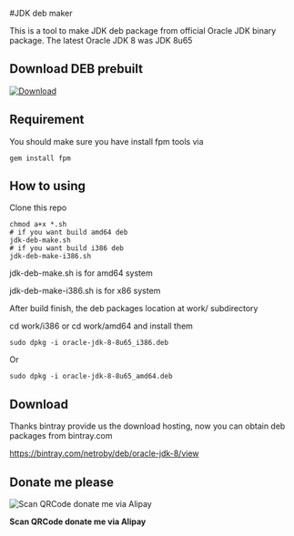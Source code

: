 #JDK deb maker

This is a tool to make JDK deb package from official Oracle JDK binary package.
The latest Oracle JDK 8 was JDK 8u65

## Download DEB prebuilt

[ ![Download](https://api.bintray.com/packages/netroby/deb/oracle-jdk-8/images/download.svg) ](https://bintray.com/netroby/deb/oracle-jdk-8/_latestVersion)

## Requirement
 
You should make sure you have install fpm tools via
```
gem install fpm
```

## How to using

Clone this repo

```
chmod a+x *.sh
# if you want build amd64 deb
jdk-deb-make.sh
# if you want build i386 deb
jdk-deb-make-i386.sh
```

jdk-deb-make.sh is for amd64 system

jdk-deb-make-i386.sh is for x86 system


After  build finish, the deb packages location at work/ subdirectory

cd work/i386 or cd work/amd64 and install them 

```
sudo dpkg -i oracle-jdk-8-8u65_i386.deb
```
Or
```
sudo dpkg -i oracle-jdk-8-8u65_amd64.deb
```
## Download

Thanks bintray provide us the download hosting, now you can obtain deb packages from bintray.com

https://bintray.com/netroby/deb/oracle-jdk-8/view

## Donate me please

![Scan QRCode donate me via Alipay](https://www.netroby.com/images/alipayme.jpg)

**Scan QRCode donate me via Alipay**
